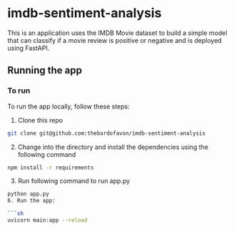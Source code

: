 # imdb-sentiment-analysis
This is an application uses the IMDB Movie dataset to build a simple model that can classify if a movie review is positive or negative and is deployed using FastAPI.

## Running the app

### To run

To run the app locally, follow these steps:

1. Clone this repo

```sh
git clone git@github.com:thebardofavon/imdb-sentiment-analysis

```
2. Change into the directory and install the dependencies using the following command
```sh
npm install -r requirements
```
3. Run following command to run app.py
```sh
python app.py
6. Run the app:

```sh
uvicorn main:app --reload
```



